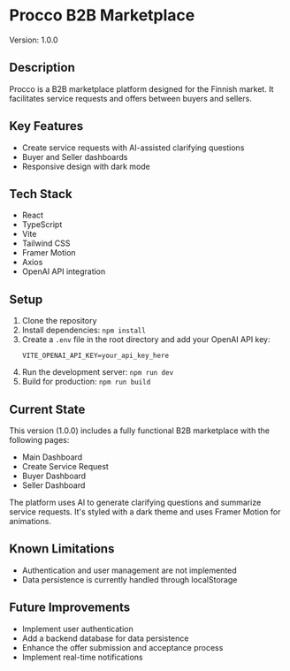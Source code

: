 # Procco B2B Marketplace

Version: 1.0.0

## Description

Procco is a B2B marketplace platform designed for the Finnish market. It facilitates service requests and offers between buyers and sellers.

## Key Features

- Create service requests with AI-assisted clarifying questions
- Buyer and Seller dashboards
- Responsive design with dark mode

## Tech Stack

- React
- TypeScript
- Vite
- Tailwind CSS
- Framer Motion
- Axios
- OpenAI API integration

## Setup

1. Clone the repository
2. Install dependencies: `npm install`
3. Create a `.env` file in the root directory and add your OpenAI API key:
   ```
   VITE_OPENAI_API_KEY=your_api_key_here
   ```
4. Run the development server: `npm run dev`
5. Build for production: `npm run build`

## Current State

This version (1.0.0) includes a fully functional B2B marketplace with the following pages:

- Main Dashboard
- Create Service Request
- Buyer Dashboard
- Seller Dashboard

The platform uses AI to generate clarifying questions and summarize service requests. It's styled with a dark theme and uses Framer Motion for animations.

## Known Limitations

- Authentication and user management are not implemented
- Data persistence is currently handled through localStorage

## Future Improvements

- Implement user authentication
- Add a backend database for data persistence
- Enhance the offer submission and acceptance process
- Implement real-time notifications